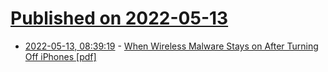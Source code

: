 # [Published on 2022-05-13](index.md)

* [2022-05-13, 08:39:19](https://news.ycombinator.com/item?id=31364849) - [When Wireless Malware Stays on After Turning Off iPhones [pdf]](https://arxiv.org/abs/2205.06114)

